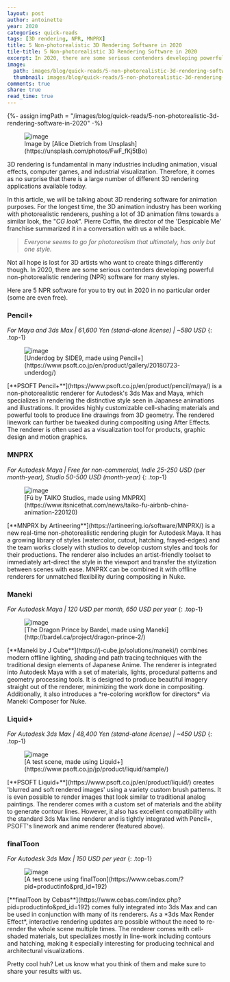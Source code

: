 ```yaml
---
layout: post
author: antoinette
year: 2020
categories: quick-reads
tags: [3D rendering, NPR, MNPRX]
title: 5 Non-photorealistic 3D Rendering Software in 2020
tile-title: 5 Non-photorealistic 3D Rendering Software in 2020
excerpt: In 2020, there are some serious contenders developing powerful non-photorealistic rendering (NPR) software. Here are 5 NPR software for you to try out in 2020 in no particular order (some are even free).
image:
  path: images/blog/quick-reads/5-non-photorealistic-3d-rendering-software-in-2020/banner.jpg
  thumbnail: images/blog/quick-reads/5-non-photorealistic-3d-rendering-software-in-2020/banner.jpg
comments: true
share: true
read_time: true
---
```

{%- assign imgPath = "/images/blog/quick-reads/5-non-photorealistic-3d-rendering-software-in-2020" -%}

<!-- Article Banner -->
<figure class="align-center">
	<img src="{{imgPath}}/image.jpg" alt="image">
<figcaption markdown="1">
Image by [Alice Dietrich from Unsplash](https://unsplash.com/photos/FwF_fKj5tBo)
</figcaption>
</figure>

3D rendering is fundamental in many industries including animation, visual effects, computer games, and industrial visualization. Therefore, it comes as no surprise that there is a large number of different 3D rendering applications available today.

In this article, we will be talking about 3D rendering software for animation purposes. For the longest time, the 3D animation industry has been working with photorealistic renderers, pushing a lot of 3D animation films towards a similar look, the "*CG look*". Pierre Coffin, the director of the 'Despicable Me' franchise summarized it in a conversation with us a while back.

>_Everyone seems to go for photorealism that ultimately, has only but one style._


Not all hope is lost for 3D artists who want to create things differently though. In 2020, there are some serious contenders developing powerful non-photorealistic rendering (NPR) software for many styles.

Here are 5 NPR software for you to try out in 2020 in no particular order (some are even free).

### Pencil+
_For Maya and 3ds Max | 61,600 Yen (stand-alone license) | ~580 USD_
{: .top-1}

<!-- Pencil+ Image -->
<figure class="align-center">
	<img src="{{imgPath}}/underdog-pencil-by-SIDE9.jpg" alt="image">
  <figcaption markdown="1">
[Underdog by SIDE9, made using Pencil+](https://www.psoft.co.jp/en/product/gallery/20180723-underdog/)
</figcaption>
  </figure>
[**PSOFT Pencil+**](https://www.psoft.co.jp/en/product/pencil/maya/) is a non-photorealistic renderer for Autodesk's 3ds Max and Maya, which specializes in rendering the distinctive style seen in Japanese animations and illustrations. It provides highly customizable cell-shading materials and powerful tools to produce line drawings from 3D geometry. The rendered linework can further be tweaked during compositing using After Effects. The renderer is often used as a visualization tool for products, graphic design and motion graphics.


### MNPRX
_For Autodesk Maya | Free for non-commercial, Indie 25-250 USD (per month-year), Studio 50-500 USD (month-year)_
{: .top-1}

<!-- MNPRX Image -->
<figure class="align-center">
	<img src="{{imgPath}}/fu-by-taiko-studios.jpg" alt="image">
  <figcaption markdown="1">
[Fú by TAIKO Studios, made using MNPRX](https://www.itsnicethat.com/news/taiko-fu-airbnb-china-animation-220120)
</figcaption>
  </figure>
[**MNPRX by Artineering**](https://artineering.io/software/MNPRX/) is a new real-time non-photorealistic rendering plugin for Autodesk Maya. It has a growing library of styles (watercolor, cutout, hatching, frayed-edges) and the team works closely with studios to develop custom styles and tools for their productions. The renderer also includes an artist-friendly toolset to immediately art-direct the style in the viewport and transfer the stylization between scenes with ease. MNPRX can be combined it with offline renderers for unmatched flexibility during compositing in Nuke.


### Maneki
_For Autodesk Maya | 120 USD per month, 650 USD per year_
{: .top-1}

<!-- Maneki Image -->
<figure class="align-center">
	<img src="{{imgPath}}/dragon-prince-season2.jpg" alt="image">
  <figcaption markdown="1">
[The Dragon Prince by Bardel, made using Maneki](http://bardel.ca/project/dragon-prince-2/)
</figcaption>
  </figure>
[**Maneki by J Cube**](https://j-cube.jp/solutions/maneki/) combines modern offline lighting, shading and path tracing techniques with the traditional design elements of Japanese Anime. The renderer is integrated into Autodesk Maya with a set of materials, lights, procedural patterns and geometry processing tools. It is designed to produce beautiful imagery straight out of the renderer, minimizing the work done in compositing. Additionally, it also introduces a *re-coloring workflow for directors* via Maneki Composer for Nuke.

### Liquid+
_For Autodesk 3ds Max | 48,400 Yen (stand-alone license) | ~450 USD_
{: .top-1}

<!-- Liquid+ Image -->
<figure class="align-center">
	<img src="{{imgPath}}/atelier-oilpastel-liquid.jpg" alt="image">
  <figcaption markdown="1">
[A test scene, made using Liquid+](https://www.psoft.co.jp/jp/product/liquid/sample/)
</figcaption>
  </figure>
[**PSOFT Liquid+**](https://www.psoft.co.jp/en/product/liquid/) creates 'blurred and soft rendered images' using a variety custom brush patterns. It is even possible to render images that look similar to traditional analog paintings. The renderer comes with a custom set of materials and the ability to generate contour lines. However, it also has excellent compatibility with the standard 3ds Max line renderer and is tightly integrated with Pencil+, PSOFT's linework and anime renderer (featured above).


### finalToon
_For Autodesk 3ds Max | 150 USD per year_
{: .top-1}

<!-- finalToon Image -->
<figure class="align-center">
	<img src="{{imgPath}}/finalToon.jpg" alt="image">
  <figcaption markdown="1">
[A test scene using finalToon](https://www.cebas.com/?pid=productinfo&prd_id=192)
</figcaption>
  </figure>
[**finalToon by Cebas**](https://www.cebas.com/index.php?pid=productinfo&prd_id=192) comes fully integrated into 3ds Max and can be used in conjunction with many of its renderers. As a *3ds Max Render Effect*, interactive rendering updates are possible without the need to re-render the whole scene multiple times. The renderer comes with cell-shaded materials, but specializes mostly in line-work including contours and hatching, making it especially interesting for producing technical and architectural visualizations.

Pretty cool huh? Let us know what you think of them and make sure to share your results with us.
